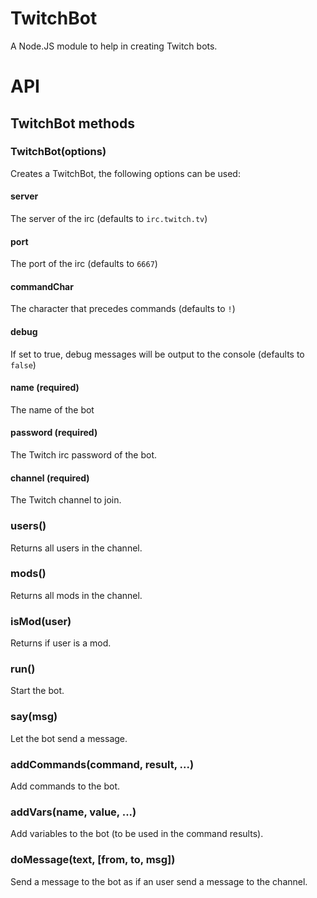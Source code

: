 TwitchBot
=========

A Node.JS module to help in creating Twitch bots.

# API
## TwitchBot methods

### TwitchBot(options)
Creates a TwitchBot, the following options can be used:
#### server
The server of the irc (defaults to `irc.twitch.tv`)
#### port
The port of the irc (defaults to `6667`)
#### commandChar
The character that precedes commands (defaults to `!`)
#### debug
If set to true, debug messages will be output to the console (defaults to `false`)
#### name (required)
The name of the bot
#### password (required)
The Twitch irc password of the bot. 
#### channel (required)
The Twitch channel to join. 

### users()
Returns all users in the channel.
### mods()
Returns all mods in the channel.
### isMod(user)
Returns if user is a mod.
### run()
Start the bot.
### say(msg)
Let the bot send a message.
### addCommands(command, result, ...)
Add commands to the bot.
### addVars(name, value, ...)
Add variables to the bot (to be used in the command results).
### doMessage(text, [from, to, msg])
Send a message to the bot as if an user send a message to the channel.
